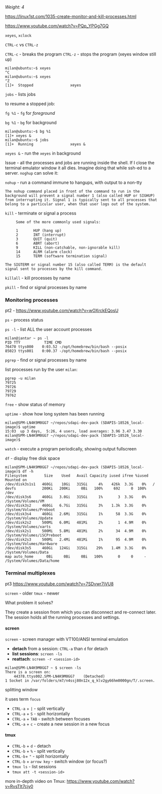 _Weight: 4_

https://linux1st.com/1035-create-monitor-and-kill-processes.html

https://www.youtube.com/watch?v=PQp_YPGg7GQ

`xeyes`, `xclock`

`CTRL-c` vs `CTRL-z`

`CTRL-c` - breaks the program
`CTRL-z` - stops the program (xeyes window still up)

```
milan@ubuntu:~$ xeyes 
^C
milan@ubuntu:~$ xeyes 
^Z
[1]+  Stopped                 xeyes

```

`jobs` - lists jobs

to resume a stopped job:

`fg %1` - `fg` for _foreground_

`bg %1` - `bg` for background

```
milan@ubuntu:~$ bg %1
[1]+ xeyes &
milan@ubuntu:~$ jobs
[1]+  Running                 xeyes &
```

`xeyes &` - run the `xeyes` in background

Issue - all the processes and jobs are running inside the shell. If I close the terminal emulator window it all dies. Imagine doing that while ssh-ed to a server. `noghup` can solve it:


`nohup` - run a command immune to hangups, with output to a non-tty

```
The nohup command placed in front of the command to run in the background will prevent a signal number 1 (also called HUP or SIGHUP) from interrupting it. Signal 1 is typically sent to all processes that belong to a particular user, when that user logs out of the system.
```


`kill` - terminate or signal a process

```
     Some of the more commonly used signals:

     1       HUP (hang up)
     2       INT (interrupt)
     3       QUIT (quit)
     6       ABRT (abort)
     9       KILL (non-catchable, non-ignorable kill)
     14      ALRM (alarm clock)
     15      TERM (software termination signal)
```

```
The SIGTERM or signal number 15 (also called TERM) is the default signal sent to processes by the kill command.
```


`killall` - kill processes by name

`pkill` - find or signal processes by name


### Monitoring processes

pt2 - https://www.youtube.com/watch?v=wOXrckEQosU


`ps` - process status

`ps -l` - list ALL the user account processes
```
milan@jantar ~ ps -l
PID TTY           TIME CMD
76470 ttys000    0:03.52 -/opt/homebrew/bin/bash --posix
85023 ttys001    0:00.37 -/opt/homebrew/bin/bash --posix
```

`pgrep` - find or signal processes by name

list processes run by the user `milan`: 
```
pgrep -u milan
79725
79726
79729
79762
```

`free` - show status of memory

`uptime` - show how long system has been running

```
milan@SPM-LN4K9M0GG7 ~/repos/sdapi-dev-pack (SDAPIS-18526_local-image)$ uptime
15:03  up 3 days,  5:26, 4 users, load averages: 3.96 3.47 3.30
milan@SPM-LN4K9M0GG7 ~/repos/sdapi-dev-pack (SDAPIS-18526_local-image)$
```


`watch` - execute a program periodically, showing output fullscreen

`df` - display free disk space

```
milan@SPM-LN4K9M0GG7 ~/repos/sdapi-dev-pack (SDAPIS-18526_local-image)$ df -h
Filesystem        Size    Used   Avail Capacity iused ifree %iused  Mounted on
/dev/disk3s1s1   460Gi    10Gi   315Gi     4%    426k  3.3G    0%   /
devfs            200Ki   200Ki     0Bi   100%     692     0  100%   /dev
/dev/disk3s6     460Gi   3.0Gi   315Gi     1%       3  3.3G    0%   /System/Volumes/VM
/dev/disk3s2     460Gi   6.7Gi   315Gi     3%    1.3k  3.3G    0%   /System/Volumes/Preboot
/dev/disk3s4     460Gi   2.6Mi   315Gi     1%      58  3.3G    0%   /System/Volumes/Update
/dev/disk2s2     500Mi   6.0Mi   481Mi     2%       1  4.9M    0%   /System/Volumes/xarts
/dev/disk2s1     500Mi   5.8Mi   481Mi     2%      34  4.9M    0%   /System/Volumes/iSCPreboot
/dev/disk2s3     500Mi   2.4Mi   481Mi     1%      95  4.9M    0%   /System/Volumes/Hardware
/dev/disk3s5     460Gi   124Gi   315Gi    29%    1.4M  3.3G    0%   /System/Volumes/Data
map auto_home      0Bi     0Bi     0Bi   100%       0     0     -   /System/Volumes/Data/home
```

### Terminal multiplexes

pt3 https://www.youtube.com/watch?v=7SDvwr7jVU8

`screen` - older
 `tmux` - newer

What problem it solves?

They create a session from which you can disconnect and re-connect later. The session holds all the running processes and settings.


#### screen

`screen` - screen manager with VT100/ANSI terminal emulation

- **detach** from a session: `CTRL-a` than `d` for detach
- **list sessions**: `screen -ls`
- **reattach**: `screen -r <session-id>`

```
milan@SPM-LN4K9M0GG7 ~ $ screen -ls
There is a screen on:
	44378.ttys002.SPM-LN4K9M0GG7	(Detached)
1 Socket in /var/folders/m7/n4ssj80n12x_q_klv2gy66hm0000gn/T/.screen.
```

splitting window

it uses term `focus`

- `CTRL-a` + `|` - split vertically
- `CTRL-a` + `S` - split horizontally
- `CTRL-a` + `TAB` - switch between focuses
- `CTRL-a` + `c` - create a new session in a new focus

#### tmux


- `CTRL-b` + `d` - detach
- `CTRL-b` + `%` - split vertically
- `CTRL-b`+ `"` - split horizontally
- `CTRL-b` + `arrow key` - switch window (or focus?)
- `tmux ls` - list sessions
- `tmux att -t <session-id>`

more in-depth video on Tmux: https://www.youtube.com/watch?v=RvsTIt7cjy0

